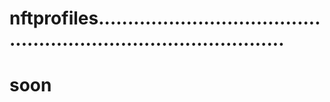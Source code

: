 # nftprofiles.....................................................................................
# soon
